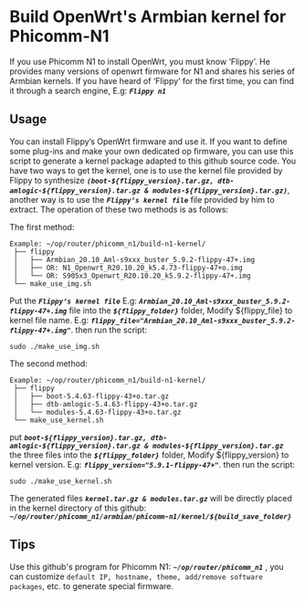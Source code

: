 # Build OpenWrt's Armbian kernel for Phicomm-N1

If you use Phicomm N1 to install OpenWrt, you must know ‘Flippy’. He provides many versions of openwrt firmware for N1 and shares his series of Armbian kernels. If you have heard of ‘Flippy’ for the first time, you can find it through a search engine, E.g: ***` Flippy n1 `***

## Usage

You can install Flippy’s OpenWrt firmware and use it. If you want to define some plug-ins and make your own dedicated op firmware, you can use this script to generate a kernel package adapted to this github source code. You have two ways to get the kernel, one is to use the kernel file provided by Flippy to synthesize ***`(boot-${flippy_version}.tar.gz, dtb-amlogic-${flippy_version}.tar.gz & modules-${flippy_version}.tar.gz)`***, another way is to use the ***`Flippy’s kernel file`*** file provided by him to extract. The operation of these two methods is as follows:

The first method: 
```shell script
Example: ~/op/router/phicomm_n1/build-n1-kernel/
 ├── flippy
 │   ├── Armbian_20.10_Aml-s9xxx_buster_5.9.2-flippy-47+.img
 │   ├── OR: N1_Openwrt_R20.10.20_k5.4.73-flippy-47+o.img
 │   └── OR: S905x3_Openwrt_R20.10.20_k5.9.2-flippy-47+.img
 └── make_use_img.sh
```

Put the ***`Flippy’s kernel file`*** E.g: ***`Armbian_20.10_Aml-s9xxx_buster_5.9.2-flippy-47+.img`*** file into the ***`${flippy_folder}`*** folder, Modify ${flippy_file} to kernel file name. E.g: ***`flippy_file="Armbian_20.10_Aml-s9xxx_buster_5.9.2-flippy-47+.img"`***. then run the script:
```shell script
sudo ./make_use_img.sh
```

The second method: 
```shell script
Example: ~/op/router/phicomm_n1/build-n1-kernel/
 ├── flippy
 │   ├── boot-5.4.63-flippy-43+o.tar.gz
 │   ├── dtb-amlogic-5.4.63-flippy-43+o.tar.gz
 │   └── modules-5.4.63-flippy-43+o.tar.gz
 └── make_use_kernel.sh
```

put ***`boot-${flippy_version}.tar.gz, dtb-amlogic-${flippy_version}.tar.gz & modules-${flippy_version}.tar.gz`*** the three files into the ***`${flippy_folder}`*** folder, Modify ${flippy_version} to kernel version. E.g: ***`flippy_version="5.9.1-flippy-47+"`***. then run the script:
```shell script
sudo ./make_use_kernel.sh
```

The generated files ***` kernel.tar.gz & modules.tar.gz `*** will be directly placed in the kernel directory of this github: ***` ~/op/router/phicomm_n1/armbian/phicomm-n1/kernel/${build_save_folder} `***

## Tips

Use this github's program for Phicomm N1: ***` ~/op/router/phicomm_n1 `*** , you can customize ` default IP, hostname, theme, add/remove software packages `, etc. to generate special firmware.
